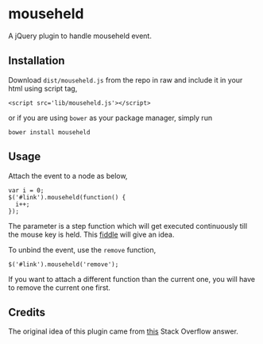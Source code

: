 mouseheld
==========================

A jQuery plugin to handle mouseheld event.

Installation
-----
Download `dist/mouseheld.js` from the repo in raw and include it in your html using script tag,

    <script src='lib/mouseheld.js'></script>

or if you are using `bower` as your package manager, simply run

    bower install mouseheld

Usage
-----
Attach the event to a node as below,

    var i = 0;
    $('#link').mouseheld(function() {
      i++;
    });

The parameter is a step function which will get executed continuously till the mouse key is held. This [fiddle](http://jsfiddle.net/bnesu3h9/7/) will give an idea.

To unbind the event, use the `remove` function,

    $('#link').mouseheld('remove');

If you want to attach a different function than the current one, you will have to remove the current one first.

Credits
-----
The original idea of this plugin came from [this](http://stackoverflow.com/a/28127763/1328888) Stack Overflow answer.
